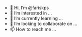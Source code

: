 - 👋 Hi, I’m @fariskps
- 👀 I’m interested in ...
- 🌱 I’m currently learning ...
- 💞️ I’m looking to collaborate on ...
- 📫 How to reach me ...

<!---
fariskps/fariskps is a ✨ special ✨ repository because its `README.md` (this file) appears on your GitHub profile.
You can click the Preview link to take a look at your changes.
--->
